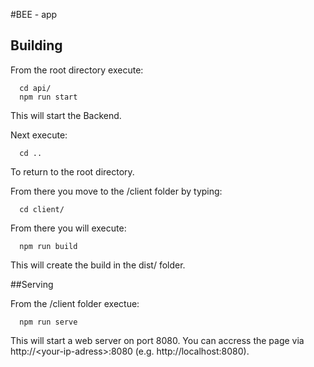 #BEE - app

## Building

From the root directory execute:

```shell
  cd api/
  npm run start
```
This will start the Backend.

Next execute:

```shell
  cd ..
```
To return to the root directory.

From there you move to the /client folder by typing:
```shell
  cd client/
```

From there you will execute:

```shell
  npm run build
```
This will create the build in the dist/ folder.

##Serving

From the /client folder exectue:


```shell
  npm run serve
```

This will start a web server on port 8080. You can accress the page via http://&lt;your-ip-adress&gt;:8080 (e.g. http://localhost:8080).
